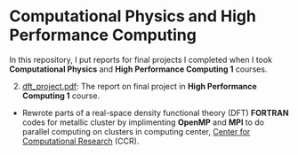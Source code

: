 # Computational Physics and High Performance Computing

In this repository, I put reports for final projects I completed when I took **Computational Physics** and **High Performance Computing 1** courses.





2. [dft_project.pdf](https://github.com/hsuanhao/Computational_Physics/blob/master/dft_project.pdf): The report on final project in **High Performance Computing 1** course.

- Rewrote parts of a real-space density functional theory (DFT) **FORTRAN** codes for metallic cluster by implimenting **OpenMP** and **MPI** to do parallel computing on clusters in computing center, [Center for Computational Research](https://www.buffalo.edu/ccr.html) (CCR).
